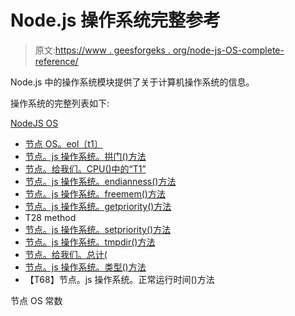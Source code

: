 # Node.js 操作系统完整参考

> 原文:[https://www . geesforgeks . org/node-js-OS-complete-reference/](https://www.geeksforgeeks.org/node-js-os-complete-reference/)

Node.js 中的操作系统模块提供了关于计算机操作系统的信息。

操作系统的完整列表如下:

[NodeJS OS](https://www.geeksforgeeks.org/node-js-os/)

*   [节点 OS。eol〔t1〕](https://www.geeksforgeeks.org/node-js-os-eol/)
*   [节点。js 操作系统。拱门()方法](https://www.geeksforgeeks.org/node-js-os-arch-method/)
*   [节点。给我们。CPU()中的“T1”](https://www.geeksforgeeks.org/node-js-os-cpus-method/)
*   [节点。js 操作系统。endianness()方法](https://www.geeksforgeeks.org/node-js-os-endianness-method/)
*   [节点。js 操作系统。freemem()方法](https://www.geeksforgeeks.org/node-js-os-freemem-method/)
*   [节点。js 操作系统。getpriority()方法](https://www.geeksforgeeks.org/node-js-os-getpriority-method/)
*   T28 method
*   [节点。js 操作系统。setpriority()方法](https://www.geeksforgeeks.org/node-js-os-setpriority-method/)
*   [节点。js 操作系统。tmpdir()方法](https://www.geeksforgeeks.org/node-js-os-tmpdir-method/)
*   [节点。给我们。总计(](https://www.geeksforgeeks.org/node-js-os-totalmem-method/)
*   [节点。js 操作系统。类型()方法](https://www.geeksforgeeks.org/node-js-os-type-method/)
*   【T68】节点。js 操作系统。正常运行时间()方法

节点 OS 常数